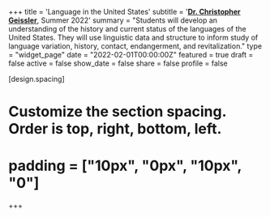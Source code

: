 +++
title = 'Language in the United States'
subtitle = '[**Dr. Christopher Geissler**](https://slam.phil.hhu.de/authors/chris/), Summer 2022'
summary = "Students will develop an understanding of the history and current status of the languages of the United States. They will use linguistic data and structure to inform study of language variation, history, contact, endangerment, and revitalization."
type = "widget_page"
date = "2022-02-01T00:00:00Z"
featured = true
draft = false
active = false
show_date = false
share = false
profile = false

[design.spacing]
  # Customize the section spacing. Order is top, right, bottom, left.
  # padding = ["10px", "0px", "10px", "0"]

+++

